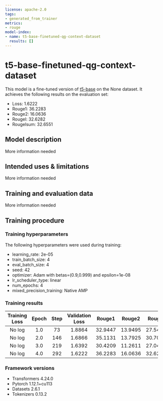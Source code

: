```yaml
---
license: apache-2.0
tags:
- generated_from_trainer
metrics:
- rouge
model-index:
- name: t5-base-finetuned-qg-context-dataset
  results: []
---
```


<!-- This model card has been generated automatically according to the information the Trainer had access to. You
should probably proofread and complete it, then remove this comment. -->

# t5-base-finetuned-qg-context-dataset

This model is a fine-tuned version of [t5-base](https://huggingface.co/t5-base) on the None dataset.
It achieves the following results on the evaluation set:
- Loss: 1.6222
- Rouge1: 36.2283
- Rouge2: 16.0636
- Rougel: 32.6282
- Rougelsum: 32.6551

## Model description

More information needed

## Intended uses & limitations

More information needed

## Training and evaluation data

More information needed

## Training procedure

### Training hyperparameters

The following hyperparameters were used during training:
- learning_rate: 2e-05
- train_batch_size: 4
- eval_batch_size: 4
- seed: 42
- optimizer: Adam with betas=(0.9,0.999) and epsilon=1e-08
- lr_scheduler_type: linear
- num_epochs: 4
- mixed_precision_training: Native AMP

### Training results

| Training Loss | Epoch | Step | Validation Loss | Rouge1  | Rouge2  | Rougel  | Rougelsum |
|:-------------:|:-----:|:----:|:---------------:|:-------:|:-------:|:-------:|:---------:|
| No log        | 1.0   | 73   | 1.8864          | 32.9447 | 13.9495 | 27.5473 | 27.4092   |
| No log        | 2.0   | 146  | 1.6866          | 35.1131 | 13.7925 | 30.7017 | 30.5957   |
| No log        | 3.0   | 219  | 1.6392          | 30.4209 | 11.2611 | 27.0456 | 27.0847   |
| No log        | 4.0   | 292  | 1.6222          | 36.2283 | 16.0636 | 32.6282 | 32.6551   |


### Framework versions

- Transformers 4.24.0
- Pytorch 1.12.1+cu113
- Datasets 2.6.1
- Tokenizers 0.13.2
